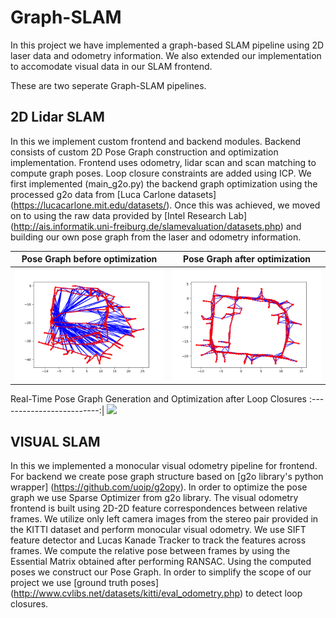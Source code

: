# Graph-SLAM

In this project we have implemented a graph-based SLAM pipeline using 2D laser data and odometry information. We also extended our implementation to accomodate visual data in our SLAM frontend.

These are two seperate Graph-SLAM pipelines.

## 2D Lidar SLAM
In this we implement custom frontend and backend modules. Backend consists of custom 2D Pose Graph construction and optimization implementation. Frontend uses odometry, lidar scan and scan matching to compute graph poses. Loop closure constraints are added using ICP. We first implemented (main_g2o.py) the backend graph optimization using the processed g2o data from [Luca Carlone datasets] (https://lucacarlone.mit.edu/datasets/). Once this was achieved, we moved on to using the raw data provided by [Intel Research Lab] (http://ais.informatik.uni-freiburg.de/slamevaluation/datasets.php) and building our own pose graph from the laser and odometry information.

Pose Graph before optimization |  Pose Graph after optimization
:-------------------------:|:-------------------------:
![](2d_lidar_slam/results/graph_optimization/Before_INTEL.png)  |  ![](2d_lidar_slam/results/graph_optimization/After_INTEL.png)

Real-Time Pose Graph Generation and Optimization after Loop Closures
:-------------------------:|
![](2d_lidar_slam/results/slam_intel_3700.gif)

## VISUAL SLAM

In this we implemented a monocular visual odometry pipeline for frontend. For backend we create pose graph structure based on [g2o library's python wrapper] (https://github.com/uoip/g2opy). In order to optimize the pose graph we use Sparse Optimizer from g2o library. The visual odometry frontend is built using 2D-2D feature correspondences between relative frames. We utilize only left camera images from the stereo pair provided in the KITTI dataset and perform monocular visual odometry. We use SIFT feature detector and Lucas Kanade Tracker to track the features across frames. We compute the relative pose between frames by using the Essential Matrix obtained after performing RANSAC. Using the computed poses we construct our Pose Graph. In order to simplify the scope of our project we use [ground truth poses] (http://www.cvlibs.net/datasets/kitti/eval_odometry.php) to detect loop closures.

